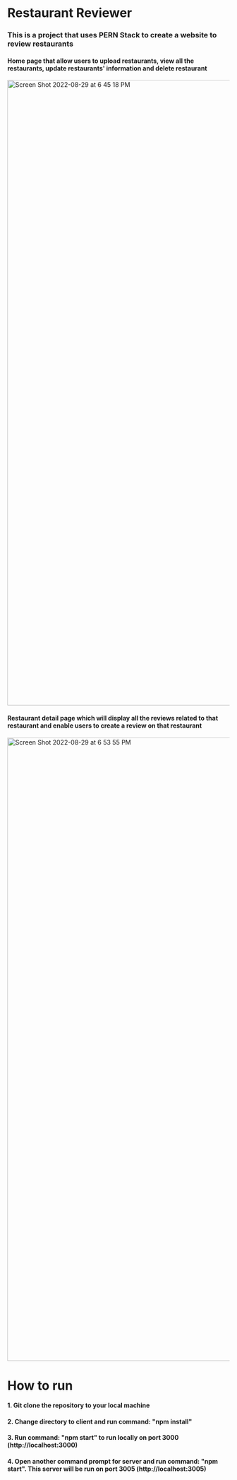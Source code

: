 # Restaurant Reviewer
### This is a project that uses PERN Stack to create a website to review restaurants

#### Home page that allow users to upload restaurants, view all the restaurants, update restaurants' information and delete restaurant
<img width="1418" alt="Screen Shot 2022-08-29 at 6 45 18 PM" src="https://user-images.githubusercontent.com/92756631/187329557-ce347a76-1fcd-4da9-86b5-41854e963a15.png">

#### Restaurant detail page which will display all the reviews related to that restaurant and enable users to create a review on that restaurant
<img width="1413" alt="Screen Shot 2022-08-29 at 6 53 55 PM" src="https://user-images.githubusercontent.com/92756631/187330886-d18a84fc-6659-43a0-b282-6100ebe51177.png">

# How to run
#### 1. Git clone the repository to your local machine
#### 2. Change directory to client and run command: "npm install"
#### 3. Run command: "npm start" to run locally on port 3000 (http://localhost:3000)
#### 4. Open another command prompt for server and run command: "npm start". This server will be run on port 3005 (http://localhost:3005)
